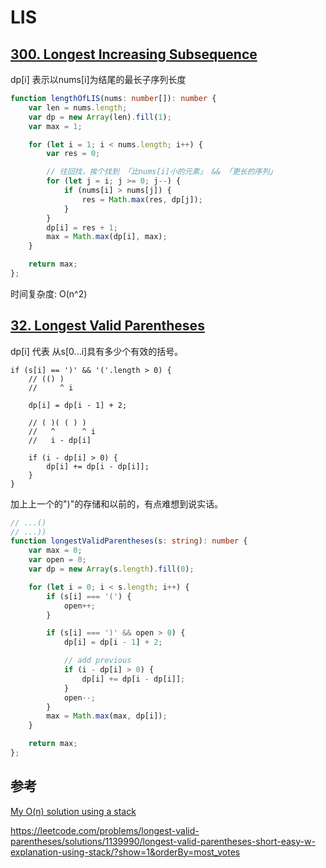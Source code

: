# LIS

## [300. Longest Increasing Subsequence](https://leetcode.com/problems/longest-increasing-subsequence/submissions/934670282/)

dp[i] 表示以nums[i]为结尾的最长子序列长度

```ts
function lengthOfLIS(nums: number[]): number {
    var len = nums.length;
    var dp = new Array(len).fill(1);
    var max = 1;

    for (let i = 1; i < nums.length; i++) {
        var res = 0;

        // 往回找，挨个找到 「比nums[i]小的元素」 && 「更长的序列」
        for (let j = i; j >= 0; j--) {
            if (nums[i] > nums[j]) {
                res = Math.max(res, dp[j]);
            }
        }
        dp[i] = res + 1;
        max = Math.max(dp[i], max);
    }

    return max;
};
```

时间复杂度: O(n^2)

## [32. Longest Valid Parentheses](https://leetcode.com/problems/longest-valid-parentheses/)

dp[i] 代表 从s[0...i]具有多少个有效的括号。

```
if (s[i] == ')' && '('.length > 0) {
    // (() )
    //     ^ i

    dp[i] = dp[i - 1] + 2;

    // ( )( ( ) )
    //   ^      ^ i
    //   i - dp[i]
        
    if (i - dp[i] > 0) {
        dp[i] += dp[i - dp[i]];
    }
}
```

加上上一个的")"的存储和以前的，有点难想到说实话。

```ts
// ...()
// ...))
function longestValidParentheses(s: string): number {
    var max = 0;
    var open = 0;
    var dp = new Array(s.length).fill(0);

    for (let i = 0; i < s.length; i++) {
        if (s[i] === '(') {
            open++;
        }

        if (s[i] === ')' && open > 0) {
            dp[i] = dp[i - 1] + 2;

            // add previous
            if (i - dp[i] > 0) {
                dp[i] += dp[i - dp[i]];
            }
            open--;
        }
        max = Math.max(max, dp[i]);
    }

    return max;
};
```

## 参考

[My O(n) solution using a stack](https://leetcode.com/problems/longest-valid-parentheses/solutions/14126/my-o-n-solution-using-a-stack/?show=1&orderBy=most_votes)

https://leetcode.com/problems/longest-valid-parentheses/solutions/1139990/longest-valid-parentheses-short-easy-w-explanation-using-stack/?show=1&orderBy=most_votes